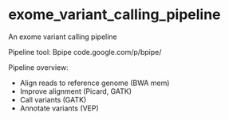 exome_variant_calling_pipeline
==============================

An exome variant calling pipeline

Pipeline tool: Bpipe code.google.com/p/bpipe/

Pipeline overview:
* Align reads to reference genome (BWA mem)
* Improve alignment (Picard, GATK)
* Call variants (GATK)
* Annotate variants (VEP)


